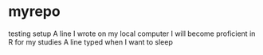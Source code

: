 # myrepo
testing setup
A line I wrote on my local computer
I will become proficient in R for my studies
A line typed when I want to sleep
